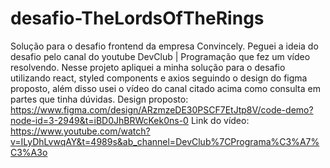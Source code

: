 # desafio-TheLordsOfTheRings
Solução para o desafio frontend da empresa Convincely.
Peguei a ideia do desafio pelo canal do youtube DevClub | Programação que fez um vídeo resolvendo.
Nesse projeto apliquei a minha solução para o desafio utilizando react, styled components e axios seguindo o design do figma proposto, além disso usei o vídeo do canal citado acima como consulta em partes que tinha dúvidas.
Design proposto: https://www.figma.com/design/ARzmzeDE30PSCF7EtJtp8V/code-demo?node-id=3-2949&t=iBD0JhBRWcKek0ns-0
Link do vídeo: https://www.youtube.com/watch?v=ILyDhLvwqAY&t=4989s&ab_channel=DevClub%7CPrograma%C3%A7%C3%A3o

